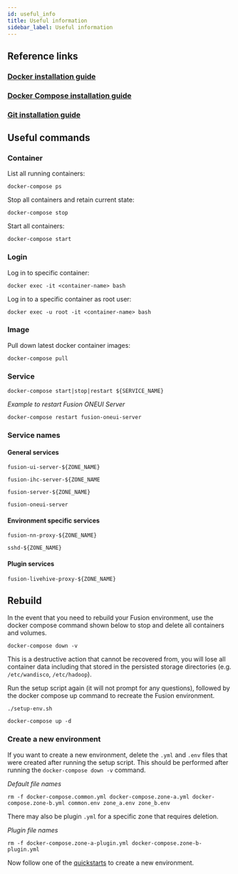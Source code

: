 ```yaml
---
id: useful_info
title: Useful information
sidebar_label: Useful information
---
```


## Reference links

### [Docker installation guide](https://docs.docker.com/install/)

### [Docker Compose installation guide](https://docs.docker.com/compose/install/)

### [Git installation guide](https://git-scm.com/book/en/v2/Getting-Started-Installing-Git)

## Useful commands

### Container

List all running containers:

`docker-compose ps`

Stop all containers and retain current state:

`docker-compose stop`

Start all containers:

`docker-compose start`

### Login

Log in to specific container:

`docker exec -it <container-name> bash`

Log in to a specific container as root user:

`docker exec -u root -it <container-name> bash`

### Image

Pull down latest docker container images:

`docker-compose pull`

### Service

`docker-compose start|stop|restart ${SERVICE_NAME}`

_Example to restart Fusion ONEUI Server_

`docker-compose restart fusion-oneui-server`

### Service names

#### General services

`fusion-ui-server-${ZONE_NAME}`

`fusion-ihc-server-${ZONE_NAME`

`fusion-server-${ZONE_NAME}`

`fusion-oneui-server`

#### Environment specific services

`fusion-nn-proxy-${ZONE_NAME}`

`sshd-${ZONE_NAME}`

#### Plugin services

`fusion-livehive-proxy-${ZONE_NAME}`

## Rebuild

In the event that you need to rebuild your Fusion environment, use the docker compose command shown below to stop and delete all containers and volumes.

`docker-compose down -v`

This is a destructive action that cannot be recovered from, you will lose all container data including that stored in the persisted storage directories (e.g. `/etc/wandisco`, `/etc/hadoop`).

Run the setup script again (it will not prompt for any questions), followed by the docker compose up command to recreate the Fusion environment.

`./setup-env.sh`

`docker-compose up -d`

### Create a new environment

If you want to create a new environment, delete the `.yml` and `.env` files that were created after running the setup script. This should be performed after running the `docker-compose down -v` command.

_Default file names_

`rm -f docker-compose.common.yml docker-compose.zone-a.yml docker-compose.zone-b.yml common.env zone_a.env zone_b.env`

There may also be plugin `.yml` for a specific zone that requires deletion.

_Plugin file names_

`rm -f docker-compose.zone-a-plugin.yml docker-compose.zone-b-plugin.yml`

Now follow one of the [quickstarts](https://wandisco.github.io/wandisco-documentation/docs/quickstarts/installation/quickstart-config) to create a new environment.
